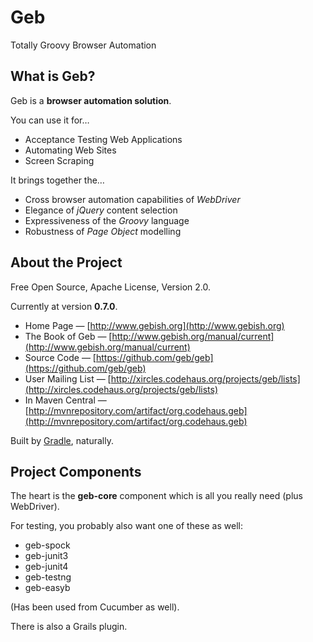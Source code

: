 # Geb

Totally Groovy Browser Automation

## What is Geb?

Geb is a **browser automation solution**.

You can use it for…

* Acceptance Testing Web Applications
* Automating Web Sites
* Screen Scraping

It brings together the…

* Cross browser automation capabilities of *WebDriver*
* Elegance of *jQuery* content selection
* Expressiveness of the *Groovy* language
* Robustness of *Page Object* modelling

## About the Project

Free Open Source, Apache License, Version 2.0.

Currently at version **0.7.0**.

* Home Page — [http://www.gebish.org](http://www.gebish.org)
* The Book of Geb — [http://www.gebish.org/manual/current](http://www.gebish.org/manual/current)
* Source Code — [https://github.com/geb/geb](https://github.com/geb/geb)
* User Mailing List — [http://xircles.codehaus.org/projects/geb/lists](http://xircles.codehaus.org/projects/geb/lists)
* In Maven Central — [http://mvnrepository.com/artifact/org.codehaus.geb](http://mvnrepository.com/artifact/org.codehaus.geb)

Built by [Gradle](http://www.gradle.org), naturally.

## Project Components

The heart is the **geb-core** component which is all you really need (plus WebDriver).

For testing, you probably also want one of these as well:

* geb-spock
* geb-junit3
* geb-junit4
* geb-testng
* geb-easyb

(Has been used from Cucumber as well).

There is also a Grails plugin.

